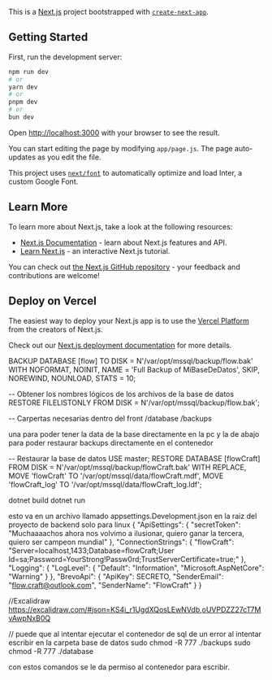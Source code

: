 This is a [Next.js](https://nextjs.org/) project bootstrapped with [`create-next-app`](https://github.com/vercel/next.js/tree/canary/packages/create-next-app).

## Getting Started

First, run the development server:

```bash
npm run dev
# or
yarn dev
# or
pnpm dev
# or
bun dev
```

Open [http://localhost:3000](http://localhost:3000) with your browser to see the result.

You can start editing the page by modifying `app/page.js`. The page auto-updates as you edit the file.

This project uses [`next/font`](https://nextjs.org/docs/basic-features/font-optimization) to automatically optimize and load Inter, a custom Google Font.

## Learn More

To learn more about Next.js, take a look at the following resources:

- [Next.js Documentation](https://nextjs.org/docs) - learn about Next.js features and API.
- [Learn Next.js](https://nextjs.org/learn) - an interactive Next.js tutorial.

You can check out [the Next.js GitHub repository](https://github.com/vercel/next.js/) - your feedback and contributions are welcome!

## Deploy on Vercel

The easiest way to deploy your Next.js app is to use the [Vercel Platform](https://vercel.com/new?utm_medium=default-template&filter=next.js&utm_source=create-next-app&utm_campaign=create-next-app-readme) from the creators of Next.js.

Check out our [Next.js deployment documentation](https://nextjs.org/docs/deployment) for more details.

BACKUP DATABASE [flow]
TO DISK = N'/var/opt/mssql/backup/flow.bak'
WITH NOFORMAT, NOINIT, NAME = 'Full Backup of MiBaseDeDatos', SKIP, NOREWIND, NOUNLOAD, STATS = 10;

-- Obtener los nombres lógicos de los archivos de la base de datos
RESTORE FILELISTONLY
FROM DISK = N'/var/opt/mssql/backup/flow.bak';

-- Carpertas necesarias dentro del front
/database
/backups

una para poder tener la data de la base directamente en la pc
y la de abajo para poder restaurar backups directamente en el contenedor

-- Restaurar la base de datos
USE master;
RESTORE DATABASE [flowCraft]
FROM DISK = N'/var/opt/mssql/backup/flowCraft.bak'
WITH REPLACE,
MOVE 'flowCraft' TO '/var/opt/mssql/data/flowCraft.mdf',
MOVE 'flowCraft_log' TO '/var/opt/mssql/data/flowCraft_log.ldf';

dotnet build
dotnet run

esto va en un archivo llamado appsettings.Development.json
en la raiz del proyecto de backend solo para linux
{
    "ApiSettings": {
    "secretToken": "Muchaaaachos ahora nos volvimo a ilusionar, quiero ganar la tercera, quiero ser campeon mundial"
    },
    "ConnectionStrings": {
        "flowCraft": "Server=localhost,1433;Database=flowCraft;User Id=sa;Password=YourStrong!Passw0rd;TrustServerCertificate=true;"
    },
    "Logging": {
        "LogLevel": {
        "Default": "Information",
        "Microsoft.AspNetCore": "Warning"
        }
    },
    "BrevoApi": {
        "ApiKey": SECRETO,
        "SenderEmail": "flow.craft@outlook.com",
        "SenderName": "FlowCraft"
    }
}

//Excalidraw
https://excalidraw.com/#json=KS4i_r1UgdXQosLEwNVdb,oUVPDZZ27cT7MvAwpNxB0Q

// puede que al intentar ejecutar el contenedor de sql de un error al intentar escribir en la carpeta base de datos
sudo chmod -R 777 ./backups
sudo chmod -R 777 ./database

con estos comandos se le da permiso al contenedor para escribir.

